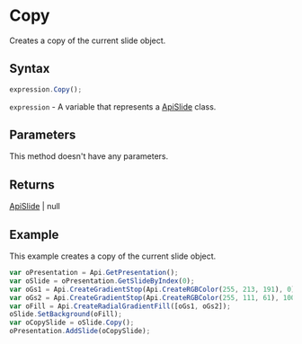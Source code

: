 # Copy

Creates a copy of the current slide object.

## Syntax

```javascript
expression.Copy();
```

`expression` - A variable that represents a [ApiSlide](../ApiSlide.md) class.

## Parameters

This method doesn't have any parameters.

## Returns

[ApiSlide](../../ApiSlide/ApiSlide.md) \| null

## Example

This example creates a copy of the current slide object.

```javascript editor-
var oPresentation = Api.GetPresentation();
var oSlide = oPresentation.GetSlideByIndex(0);
var oGs1 = Api.CreateGradientStop(Api.CreateRGBColor(255, 213, 191), 0);
var oGs2 = Api.CreateGradientStop(Api.CreateRGBColor(255, 111, 61), 100000);
var oFill = Api.CreateRadialGradientFill([oGs1, oGs2]);
oSlide.SetBackground(oFill);
var oCopySlide = oSlide.Copy();
oPresentation.AddSlide(oCopySlide);
```
